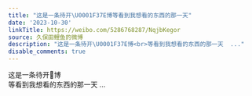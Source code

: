 ```yaml
---
title: "这是一条待开\U0001F37E️博等看到我想看的东西的那一天"
date: '2023-10-30'
linkTitle: https://weibo.com/5286768287/NqjbKegor
source: 久保田鲤鱼的微博
description: "这是一条待开\U0001F37E️博<br>等看到我想看的东西的那一天  ..."
disable_comments: true
---
```

这是一条待开🍾️博<br>等看到我想看的东西的那一天  ...